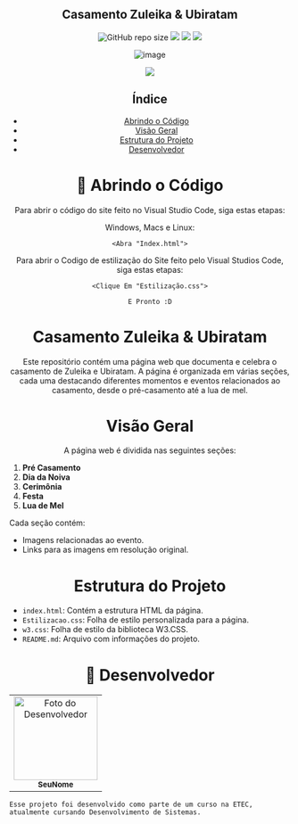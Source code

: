 <h2 align="center"> Casamento Zuleika & Ubiratam </h2>

<div align="center">

![GitHub repo size](https://img.shields.io/github/repo-size/EdielOliveira/SiteCasamento?style=for-the-badge)
<img src="http://img.shields.io/static/v1?label=&message=%20CSS&color=563D7C&style=for-the-badge">
<img src="http://img.shields.io/static/v1?label=&message=%20HTML&color=E34C26&style=for-the-badge">
<img src="http://img.shields.io/static/v1?label=PLATAFORMA&message=%20VSCODE&color=007EC6&style=for-the-badge">

</div>
<div align="center">

![image](http://www.unow.com.br/emDesenvolvimento.gif)

<img src="http://img.shields.io/static/v1?label=STATUS&message=%20FINALIZADO&color=BLUE&style=for-the-badge"/>

</div>

<div align="center">
  
## Índice
  
- [Abrindo o Código](#-abrindo-o-código)
- [Visão Geral](#visão-geral)
- [Estrutura do Projeto](#estrutura-do-projeto)
- [Desenvolvedor](#-desenvolvedor)

<h1 align="center">
🚀 Abrindo o Código
</h1>

Para abrir o código do site feito no Visual Studio Code, siga estas etapas:

Windows, Macs e Linux:

```
<Abra "Index.html">
```

Para abrir o Codigo de estilização do Site feito pelo Visual Studios Code, siga estas etapas:

```
<Clique Em "Estilização.css">
```
```
E Pronto :D
```

<h1 align="center">
Casamento Zuleika & Ubiratam
</h1>

Este repositório contém uma página web que documenta e celebra o casamento de Zuleika e Ubiratam. A página é organizada em várias seções, cada uma destacando diferentes momentos e eventos relacionados ao casamento, desde o pré-casamento até a lua de mel.

<h1 align="center">
Visão Geral
</h1>

A página web é dividida nas seguintes seções:

<div align="left">
  
1. **Pré Casamento**
2. **Dia da Noiva**
3. **Cerimônia**
4. **Festa**
5. **Lua de Mel**

Cada seção contém:
- Imagens relacionadas ao evento.
- Links para as imagens em resolução original.

<h1 align="center">
Estrutura do Projeto
</h1>

- `index.html`: Contém a estrutura HTML da página.
- `Estilizacao.css`: Folha de estilo personalizada para a página.
- `w3.css`: Folha de estilo da biblioteca W3.CSS.
- `README.md`: Arquivo com informações do projeto.

<h1 align="center">🤝 Desenvolvedor</h1>

<table align="center">
    <td align="center">
      <a href="#">
        <img src="https://avatars.githubusercontent.com/u/113260177?s=400&u=347f2b3ae130a0f7c84f0946b4278cd2581e8b16&v=4" width="150px;" alt="Foto do Desenvolvedor"/><br>
        <sub>
          <b>SeuNome</b>
        </sub>
      </a>
    </td>   
</table>

  ```
Esse projeto foi desenvolvido como parte de um curso na ETEC, atualmente cursando Desenvolvimento de Sistemas.
  ```


